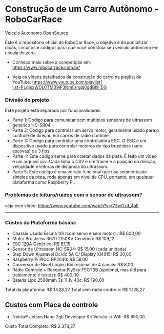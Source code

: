 # Construção de um Carro Autônomo - RoboCarRace
Veiculo Autonomo OpenSource

Este é o repositório oficial do RoboCar Race, o objetivo é disponibilizar dicas, circuitos e códigos para que você construa seu veículo autônomo em escala do zero.

* Conheça mais sobre a competição em:  
https://www.robocarrace.com.br/

* Veja os vídeos detalhados da construção do carro na playlist do YouTube: 
https://www.youtube.com/playlist?list=PLqjsxWOL0TM39jP3NmErrgpj0gdBl9_DG

### Divisão do projeto
Este projeto está separado por funcionalidades. 
- Parte 1: Codigo para comunicar com multiplos sensores de ultrassom genérico HC-SR04
- Parte 2: Codigo para controlar um servo motor, geralmente usado para o controle de direção em carros de radio controle.
- Parte 3: Codigo para controlar uma controladora ESC. O ESC é um dispositivo usado para controlar motores do tipo brushless (sem escovas) de 3 fios.
- Parte 4: Este código serve para coletar dados da pista. É feito um video e um arquivo csv. Cada linha o CSV é um frame e a posição da direção, velocidade e leituras de distancia do ultrassom.
- Parte 5: Este codigo é uma versão funcional que usa segmentação simples da pista, roda apenas em nivel de CPU, portanto, em qualquer plataforma como Raspberry Pi.

### Problemas de leitura/ruídos com o sensor de ultrassom?
veja este vídeo: https://www.youtube.com/watch?v=t73wGzd_4aE

---
### Custos da Plataforma básica:
- Chassis Usado Escala 1/8 (com servo e sem motor) : R$ 600,00
- Motor Brushless 3670 2150KV Genérico: R$ 109,12
- ESC 120A Genérico: R$ 87,15
- Sensor de Ultrassom HC-SR04: R$ 15,00 (cada unidade)
- Step Down Ajustável Dc/dc 5A C/ Display Xl4015: R$ 30,00
- Raspberry Pi PICO RP2040: R$ 59,00
- Conversor de Nível Lógico Bidirecional de 4 canais: R$ 8,00
- Rádio Controle + Receptor FlySky FSGT3B (opcional, mas útil para treinamento e testes): R$ 400,00
- Bateria Lipo 2500mah 3s 11.1v 40c:  R$ 190,00

Total da plataforma: R$ 1.528,27
Total sem rádio controle: R$ 1.128,27

## Custos com Placa de controle
- Nvidia® Jetson Nano 2gb Developer Kit Versão s/ Wifi: R$ 850,00

Custo Total Completo: R$ 2.378,27
